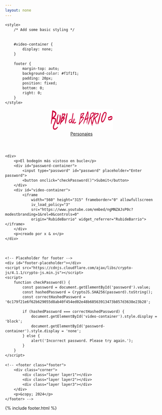 ```yaml
---
layout: none
---
```


<link rel="stylesheet" href="styles/index.css">
<html lang="en">
<head>
    <meta charset="UTF-8">
    <meta name="viewport" content="width=device-width, initial-scale=1.0">
    <title>Rubi de Barrio</title>
    <link rel="icon" href="assets/favicon_estrellita.png" type="image/png">
    

    <style>
        /* Add some basic styling */

    
        #video-container {
            display: none;
        }
    
        footer {
            margin-top: auto;
            background-color: #f1f1f1;
            padding: 20px;
            position: fixed;
            bottom: 0;
            right: 0;
        }
    </style>
</head>


<body>
    <header>
        <nav>
            <img src="assets/header.png" alt="Rubi de Barrio" style="max-height: 70px;">
            <!-- <h1>Rubi de Barrio</h1> -->
            <div>
                <a href="#personajes">Personajes</a>
            </div>
        </nav>
    </header>

    
    <div>
        <p>El bodegón más vistoso en bucle</p>
        <div id="password-container">
            <input type="password" id="password" placeholder="Enter password">
            <button onclick="checkPassword()">Submit</button>
        </div>
        <div id="video-container"> 
            <iframe
                width="560" height="315" frameborder="0" allowfullscreen
                iv_load_policy="3"
                src="https://www.youtube.com/embed/ngMNZAJsP0c?modestbranding=1&rel=0&controls=0"
                origin="RubideBarrio" widget_referrer="RubideBarrio"></iframe>
        </div>
        <p>creado por x & x</p>
    </div>
    
    
    
    <!-- Placeholder for footer -->
    <div id="footer-placeholder"></div>
    <script src="https://cdnjs.cloudflare.com/ajax/libs/crypto-js/4.1.1/crypto-js.min.js"></script>
    <script>
        function checkPassword() {
            const password = document.getElementById('password').value;
            const hashedPassword = CryptoJS.SHA256(password).toString();
            const correctHashedPassword = '6c179f21e6f62b629055d8ab40f454ed02e48b68563913473b857d3638e23b28';

            if (hashedPassword === correctHashedPassword) {
                document.getElementById('video-container').style.display = 'block';
                document.getElementById('password-container').style.display = 'none';
            } else {
                alert('Incorrect password. Please try again.');
            }
        }
    </script>
    
    <!-- <footer class="footer">
        <div class="corner">
            <div class="layer layer1"></div>
            <div class="layer layer2"></div>
            <div class="layer layer3"></div>
        </div>
        <p>&copy; 2024</p>
    </footer> -->
    
    
</body>
</html>

{% include footer.html %}
